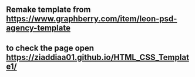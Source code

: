 ## Remake template from https://www.graphberry.com/item/leon-psd-agency-template
## to check the page open https://ziaddiaa01.github.io/HTML_CSS_Template1/
